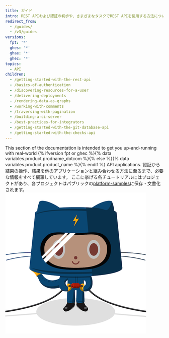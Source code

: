 ```yaml
---
title: ガイド
intro: REST APIおよび認証の初歩や、さまざまなタスクでREST APIを使用する方法について学びましょう。
redirect_from:
  - /guides/
  - /v3/guides
versions:
  fpt: '*'
  ghes: '*'
  ghae: '*'
  ghec: '*'
topics:
  - API
children:
  - /getting-started-with-the-rest-api
  - /basics-of-authentication
  - /discovering-resources-for-a-user
  - /delivering-deployments
  - /rendering-data-as-graphs
  - /working-with-comments
  - /traversing-with-pagination
  - /building-a-ci-server
  - /best-practices-for-integrators
  - /getting-started-with-the-git-database-api
  - /getting-started-with-the-checks-api
---
```


This section of the documentation is intended to get you up-and-running with real-world {% ifversion fpt or ghec %}{% data variables.product.prodname_dotcom %}{% else %}{% data variables.product.product_name %}{% endif %} API applications. 認証から結果の操作、結果を他のアプリケーションと組み合わせる方法に至るまで、必要な情報をすべて網羅しています。 ここに挙げる各チュートリアルにはプロジェクトがあり、各プロジェクトはパブリックの[platform-samples](https://github.com/github/platform-samples)に保存・文書化されます。 ![Electrocat](/assets/images/electrocat.png)
